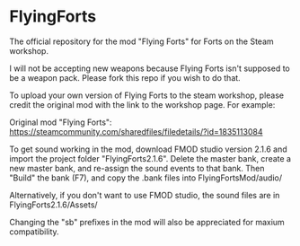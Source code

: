 # FlyingForts
 The official repository for the mod "Flying Forts" for Forts on the Steam workshop.
 
 I will not be accepting new weapons because Flying Forts isn't supposed to be a weapon pack. Please fork this repo if you wish to do that.
 
 To upload your own version of Flying Forts to the steam workshop, please credit the original mod with the link to the workshop page.
 For example:
 
 Original mod "Flying Forts": https://steamcommunity.com/sharedfiles/filedetails/?id=1835113084
 
 To get sound working in the mod, download FMOD studio version 2.1.6 and import the project folder "FlyingForts2.1.6".
 Delete the master bank, create a new master bank, and re-assign the sound events to that bank.
 Then "Build" the bank (F7), and copy the .bank files into FlyingFortsMod/audio/

 Alternatively, if you don't want to use FMOD studio, the sound files are in FlyingForts2.1.6/Assets/
 
Changing the "sb" prefixes in the mod will also be appreciated for maxium compatibility.
